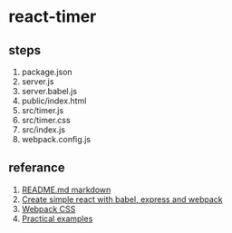 # react-timer

## steps

1. package.json
2. server.js
3. server.babel.js
4. public/index.html
5. src/timer.js
6. src/timer.css
7. src/index.js
8. webpack.config.js

## referance

1. [README.md markdown](https://github.com/adam-p/markdown-here/wiki/Markdown-Cheatsheet)
2. [Create simple react with babel, express and webpack](https://medium.com/@viatsko/react-for-beginners-part-1-setting-up-repository-babel-express-web-server-webpack-a3a90cc05d1e#.ghk6ywb5e)
3. [Webpack CSS](https://css-tricks.com/css-modules-part-2-getting-started/)
4. [Practical examples](http://tutorialzine.com/2014/07/5-practical-examples-for-learning-facebooks-react-framework/)
